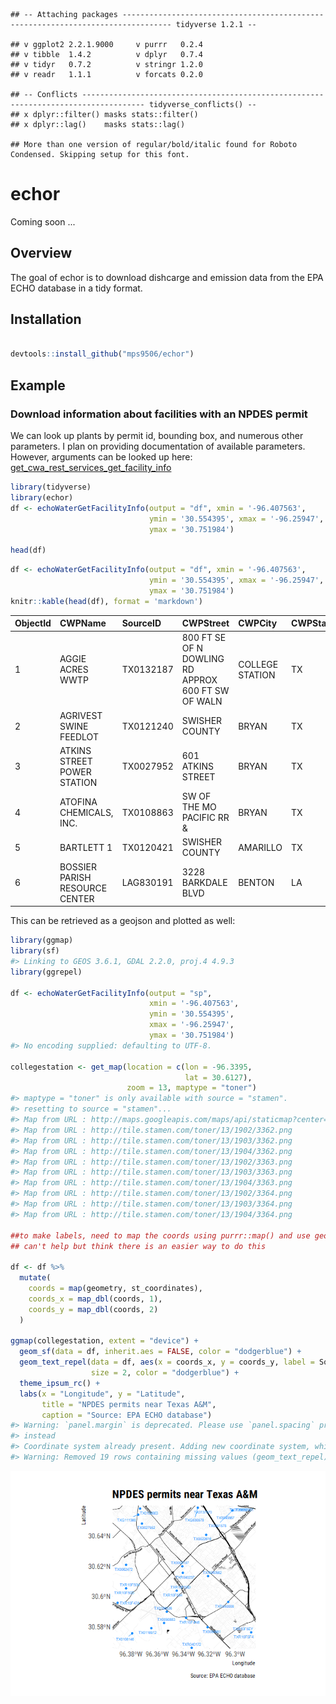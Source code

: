 <!-- README.md is generated from README.Rmd. Please edit that file -->
    ## -- Attaching packages --------------------------------------------------------------------------------- tidyverse 1.2.1 --

    ## v ggplot2 2.2.1.9000     v purrr   0.2.4     
    ## v tibble  1.4.2          v dplyr   0.7.4     
    ## v tidyr   0.7.2          v stringr 1.2.0     
    ## v readr   1.1.1          v forcats 0.2.0

    ## -- Conflicts ------------------------------------------------------------------------------------ tidyverse_conflicts() --
    ## x dplyr::filter() masks stats::filter()
    ## x dplyr::lag()    masks stats::lag()

    ## More than one version of regular/bold/italic found for Roboto Condensed. Skipping setup for this font.

echor
=====

Coming soon ...

Overview
--------

The goal of echor is to download dishcarge and emission data from the EPA ECHO database in a tidy format.

Installation
------------

``` r

devtools::install_github("mps9506/echor")
```

Example
-------

### Download information about facilities with an NPDES permit

We can look up plants by permit id, bounding box, and numerous other parameters. I plan on providing documentation of available parameters. However, arguments can be looked up here: [get\_cwa\_rest\_services\_get\_facility\_info](https://echo.epa.gov/tools/web-services/facility-search-water#!/Facility_Information/get_cwa_rest_services_get_facility_info)

``` r
library(tidyverse)
library(echor)
df <- echoWaterGetFacilityInfo(output = "df", xmin = '-96.407563',
                               ymin = '30.554395', xmax = '-96.25947',
                               ymax = '30.751984')

head(df)
```

``` r
df <- echoWaterGetFacilityInfo(output = "df", xmin = '-96.407563',
                               ymin = '30.554395', xmax = '-96.25947',
                               ymax = '30.751984')
knitr::kable(head(df), format = 'markdown')
```

<table style="width:100%;">
<colgroup>
<col width="2%" />
<col width="6%" />
<col width="2%" />
<col width="10%" />
<col width="3%" />
<col width="2%" />
<col width="3%" />
<col width="1%" />
<col width="5%" />
<col width="2%" />
<col width="2%" />
<col width="4%" />
<col width="2%" />
<col width="5%" />
<col width="6%" />
<col width="3%" />
<col width="5%" />
<col width="2%" />
<col width="3%" />
<col width="4%" />
<col width="3%" />
<col width="2%" />
<col width="3%" />
<col width="4%" />
<col width="4%" />
</colgroup>
<thead>
<tr class="header">
<th align="left">ObjectId</th>
<th align="left">CWPName</th>
<th align="left">SourceID</th>
<th align="left">CWPStreet</th>
<th align="left">CWPCity</th>
<th align="left">CWPState</th>
<th align="left">CWPStateDistrict</th>
<th align="left">CWPZip</th>
<th align="left">MasterExternalPermitNmbr</th>
<th align="left">CWPCounty</th>
<th align="left">CWPEPARegion</th>
<th align="left">FacFederalAgencyCode</th>
<th align="left">FacLong</th>
<th align="left">CWPFacilityTypeIndicator</th>
<th align="left">BioReportingObligations2017</th>
<th align="left">StormWaterArea</th>
<th align="left">SpeciesCriticalHabitalFlag</th>
<th align="left">SwpppUrl</th>
<th align="left">ExposedActivity</th>
<th align="left">AssociatedPollutant</th>
<th align="left">TypeOfMonitoring</th>
<th align="left">TypeOfWater</th>
<th align="left">EjscreenFlagUs</th>
<th align="left">PctileProximityNPDESUs</th>
<th align="left">PctileProximityNplUs</th>
</tr>
</thead>
<tbody>
<tr class="odd">
<td align="left">1</td>
<td align="left">AGGIE ACRES WWTP</td>
<td align="left">TX0132187</td>
<td align="left">800 FT SE OF N DOWLING RD APPROX 600 FT SW OF WALN</td>
<td align="left">COLLEGE STATION</td>
<td align="left">TX</td>
<td align="left">NA</td>
<td align="left">77845</td>
<td align="left">NA</td>
<td align="left">Brazos</td>
<td align="left">06</td>
<td align="left">NA</td>
<td align="left">-96.291099</td>
<td align="left">NON-POTW</td>
<td align="left">NA</td>
<td align="left">NA</td>
<td align="left">NA</td>
<td align="left">NA</td>
<td align="left">NA</td>
<td align="left">NA</td>
<td align="left">NA</td>
<td align="left">NA</td>
<td align="left">N</td>
<td align="left">NA</td>
<td align="left">NA</td>
</tr>
<tr class="even">
<td align="left">2</td>
<td align="left">AGRIVEST SWINE FEEDLOT</td>
<td align="left">TX0121240</td>
<td align="left">SWISHER COUNTY</td>
<td align="left">BRYAN</td>
<td align="left">TX</td>
<td align="left">NA</td>
<td align="left">00000</td>
<td align="left">NA</td>
<td align="left">Swisher</td>
<td align="left">06</td>
<td align="left">NA</td>
<td align="left">-96.36552</td>
<td align="left">NON-POTW</td>
<td align="left">NA</td>
<td align="left">NA</td>
<td align="left">NA</td>
<td align="left">NA</td>
<td align="left">NA</td>
<td align="left">NA</td>
<td align="left">NA</td>
<td align="left">NA</td>
<td align="left">N</td>
<td align="left">NA</td>
<td align="left">NA</td>
</tr>
<tr class="odd">
<td align="left">3</td>
<td align="left">ATKINS STREET POWER STATION</td>
<td align="left">TX0027952</td>
<td align="left">601 ATKINS STREET</td>
<td align="left">BRYAN</td>
<td align="left">TX</td>
<td align="left">NA</td>
<td align="left">77801</td>
<td align="left">NA</td>
<td align="left">Brazos</td>
<td align="left">06</td>
<td align="left">NA</td>
<td align="left">-96.37165</td>
<td align="left">NON-POTW</td>
<td align="left">NA</td>
<td align="left">NA</td>
<td align="left">NA</td>
<td align="left">NA</td>
<td align="left">NA</td>
<td align="left">NA</td>
<td align="left">NA</td>
<td align="left">NA</td>
<td align="left">Y</td>
<td align="left">92.1</td>
<td align="left">67.3</td>
</tr>
<tr class="even">
<td align="left">4</td>
<td align="left">ATOFINA CHEMICALS, INC.</td>
<td align="left">TX0108863</td>
<td align="left">SW OF THE MO PACIFIC RR &amp;</td>
<td align="left">BRYAN</td>
<td align="left">TX</td>
<td align="left">NA</td>
<td align="left">77801</td>
<td align="left">NA</td>
<td align="left">Brazos</td>
<td align="left">06</td>
<td align="left">NA</td>
<td align="left">-96.37303</td>
<td align="left">NON-POTW</td>
<td align="left">NA</td>
<td align="left">NA</td>
<td align="left">NA</td>
<td align="left">NA</td>
<td align="left">NA</td>
<td align="left">NA</td>
<td align="left">NA</td>
<td align="left">NA</td>
<td align="left">Y</td>
<td align="left">92.1</td>
<td align="left">67.3</td>
</tr>
<tr class="odd">
<td align="left">5</td>
<td align="left">BARTLETT 1</td>
<td align="left">TX0120421</td>
<td align="left">SWISHER COUNTY</td>
<td align="left">AMARILLO</td>
<td align="left">TX</td>
<td align="left">NA</td>
<td align="left">00000</td>
<td align="left">NA</td>
<td align="left">Swisher</td>
<td align="left">06</td>
<td align="left">NA</td>
<td align="left">-96.36552</td>
<td align="left">NON-POTW</td>
<td align="left">NA</td>
<td align="left">NA</td>
<td align="left">NA</td>
<td align="left">NA</td>
<td align="left">NA</td>
<td align="left">NA</td>
<td align="left">NA</td>
<td align="left">NA</td>
<td align="left">N</td>
<td align="left">NA</td>
<td align="left">NA</td>
</tr>
<tr class="even">
<td align="left">6</td>
<td align="left">BOSSIER PARISH RESOURCE CENTER</td>
<td align="left">LAG830191</td>
<td align="left">3228 BARKDALE BLVD</td>
<td align="left">BENTON</td>
<td align="left">LA</td>
<td align="left">NA</td>
<td align="left">71111</td>
<td align="left">LAG830000</td>
<td align="left">Bossier</td>
<td align="left">06</td>
<td align="left">NA</td>
<td align="left">-96.28182</td>
<td align="left">NON-POTW</td>
<td align="left">NA</td>
<td align="left">NA</td>
<td align="left">NA</td>
<td align="left">NA</td>
<td align="left">NA</td>
<td align="left">NA</td>
<td align="left">NA</td>
<td align="left">NA</td>
<td align="left">N</td>
<td align="left">23.7</td>
<td align="left">48.8</td>
</tr>
</tbody>
</table>

This can be retrieved as a geojson and plotted as well:

``` r
library(ggmap)
library(sf)
#> Linking to GEOS 3.6.1, GDAL 2.2.0, proj.4 4.9.3
library(ggrepel)

df <- echoWaterGetFacilityInfo(output = "sp", 
                               xmin = '-96.407563', 
                               ymin = '30.554395', 
                               xmax = '-96.25947', 
                               ymax = '30.751984')
#> No encoding supplied: defaulting to UTF-8.

collegestation <- get_map(location = c(lon = -96.3395,
                                       lat = 30.6127), 
                          zoom = 13, maptype = "toner")
#> maptype = "toner" is only available with source = "stamen".
#> resetting to source = "stamen"...
#> Map from URL : http://maps.googleapis.com/maps/api/staticmap?center=30.6127,-96.3395&zoom=13&size=640x640&scale=2&maptype=terrain&sensor=false
#> Map from URL : http://tile.stamen.com/toner/13/1902/3362.png
#> Map from URL : http://tile.stamen.com/toner/13/1903/3362.png
#> Map from URL : http://tile.stamen.com/toner/13/1904/3362.png
#> Map from URL : http://tile.stamen.com/toner/13/1902/3363.png
#> Map from URL : http://tile.stamen.com/toner/13/1903/3363.png
#> Map from URL : http://tile.stamen.com/toner/13/1904/3363.png
#> Map from URL : http://tile.stamen.com/toner/13/1902/3364.png
#> Map from URL : http://tile.stamen.com/toner/13/1903/3364.png
#> Map from URL : http://tile.stamen.com/toner/13/1904/3364.png

##to make labels, need to map the coords using purrr::map() and use geom_text :(
## can't help but think there is an easier way to do this

df <- df %>%
  mutate(
    coords = map(geometry, st_coordinates),
    coords_x = map_dbl(coords, 1),
    coords_y = map_dbl(coords, 2)
  )

ggmap(collegestation, extent = "device") + 
  geom_sf(data = df, inherit.aes = FALSE, color = "dodgerblue") +
  geom_text_repel(data = df, aes(x = coords_x, y = coords_y, label = SourceID),
                  size = 2, color = "dodgerblue") +
  theme_ipsum_rc() +
  labs(x = "Longitude", y = "Latitude", 
       title = "NPDES permits near Texas A&M",
       caption = "Source: EPA ECHO database")
#> Warning: `panel.margin` is deprecated. Please use `panel.spacing` property
#> instead
#> Coordinate system already present. Adding new coordinate system, which will replace the existing one.
#> Warning: Removed 19 rows containing missing values (geom_text_repel).
```

![](man/figures/README-example2-1.png)
